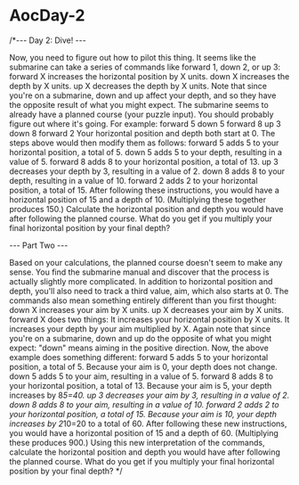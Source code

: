 # AocDay-2

/*--- Day 2: Dive! ---

Now, you need to figure out how to pilot this thing.
It seems like the submarine can take a series of commands like forward 1, down 2, or up 3:
forward X increases the horizontal position by X units.
down X increases the depth by X units.
up X decreases the depth by X units.
Note that since you're on a submarine, down and up affect your depth, and so they have the opposite result of what you might expect.
The submarine seems to already have a planned course (your puzzle input). You should probably figure out where it's going. For example:
forward 5
down 5
forward 8
up 3
down 8
forward 2
Your horizontal position and depth both start at 0. The steps above would then modify them as follows:
forward 5 adds 5 to your horizontal position, a total of 5.
down 5 adds 5 to your depth, resulting in a value of 5.
forward 8 adds 8 to your horizontal position, a total of 13.
up 3 decreases your depth by 3, resulting in a value of 2.
down 8 adds 8 to your depth, resulting in a value of 10.
forward 2 adds 2 to your horizontal position, a total of 15.
After following these instructions, you would have a horizontal position of 15 and a depth of 10. (Multiplying these together produces 150.)
Calculate the horizontal position and depth you would have after following the planned course. What do you get if you multiply your final horizontal position by your final depth?


--- Part Two ---


Based on your calculations, the planned course doesn't seem to make any sense. You find the submarine manual and discover that the process is actually slightly more complicated.
In addition to horizontal position and depth, you'll also need to track a third value, aim, which also starts at 0. The commands also mean something entirely different than you first thought:
down X increases your aim by X units.
up X decreases your aim by X units.
forward X does two things:
It increases your horizontal position by X units.
It increases your depth by your aim multiplied by X.
Again note that since you're on a submarine, down and up do the opposite of what you might expect: "down" means aiming in the positive direction.
Now, the above example does something different:
forward 5 adds 5 to your horizontal position, a total of 5. Because your aim is 0, your depth does not change.
down 5 adds 5 to your aim, resulting in a value of 5.
forward 8 adds 8 to your horizontal position, a total of 13. Because your aim is 5, your depth increases by 8*5=40.
up 3 decreases your aim by 3, resulting in a value of 2.
down 8 adds 8 to your aim, resulting in a value of 10.
forward 2 adds 2 to your horizontal position, a total of 15. Because your aim is 10, your depth increases by 2*10=20 to a total of 60.
After following these new instructions, you would have a horizontal position of 15 and a depth of 60. (Multiplying these produces 900.)
Using this new interpretation of the commands, calculate the horizontal position and depth you would have after following the planned course. What do you get if you multiply your final horizontal position by your final depth?
*/